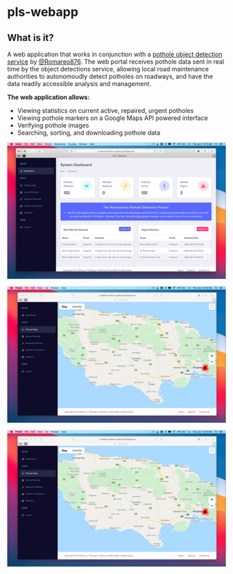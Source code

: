 # pls-webapp

## What is it?

A web application that works in conjunction with a [pothole object detection service](https://github.com/Romareo876/potholeLocationSystem) by [@Romareo876](https://github.com/Romareo876).
The web portal receives pothole data sent in real time by the object detections service, allowing local road maintenance authorities to autonomoudly detect potholes on roadways, and have the data readily accessible analysis and management.

**The web application allows:**

- Viewing statistics on current active, repaired, urgent potholes
- Viewing pothole markers on a Google Maps API powered interface
- Verifying pothole images
- Searching, sorting, and downloading pothole data

![Image of Screen 1](https://github.com/xDenzil/pls-webapp/blob/dev-B/images/demo_screens/screenshot_1.jpg)

![Image of Screen 2](https://github.com/xDenzil/pls-webapp/blob/dev-B/images/demo_screens/screenshot_3.jpg)

![Image of Screen 3](https://github.com/xDenzil/pls-webapp/blob/dev-B/images/demo_screens/screenshot_3.jpg)
